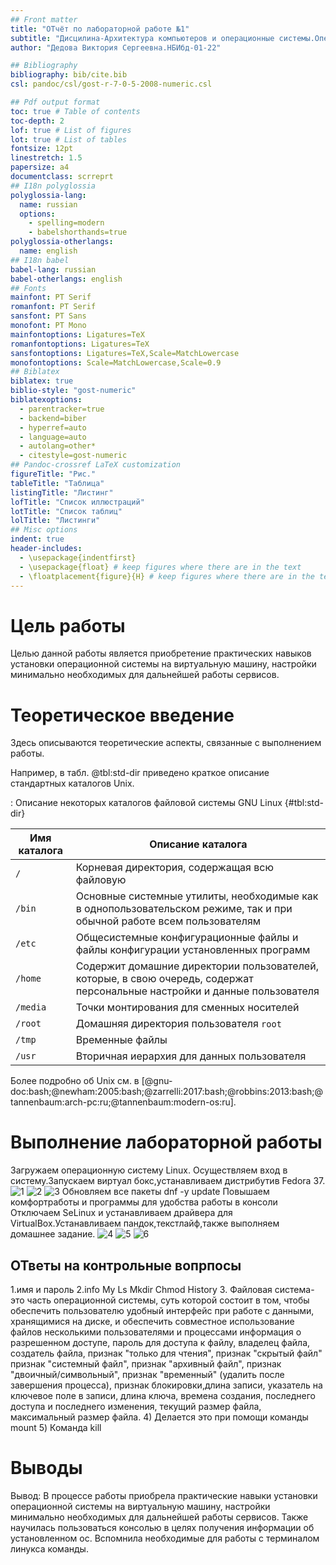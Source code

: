 ```yaml
---
## Front matter
title: "ОТчёт по лабораторной работе №1"
subtitle: "Дисцилина-Архитектура компьютеров и операционные системы.Операционные системы."
author: "Дедова Виктория Сергеевна.НБИбд-01-22"

## Bibliography
bibliography: bib/cite.bib
csl: pandoc/csl/gost-r-7-0-5-2008-numeric.csl

## Pdf output format
toc: true # Table of contents
toc-depth: 2
lof: true # List of figures
lot: true # List of tables
fontsize: 12pt
linestretch: 1.5
papersize: a4
documentclass: scrreprt
## I18n polyglossia
polyglossia-lang:
  name: russian
  options:
	- spelling=modern
	- babelshorthands=true
polyglossia-otherlangs:
  name: english
## I18n babel
babel-lang: russian
babel-otherlangs: english
## Fonts
mainfont: PT Serif
romanfont: PT Serif
sansfont: PT Sans
monofont: PT Mono
mainfontoptions: Ligatures=TeX
romanfontoptions: Ligatures=TeX
sansfontoptions: Ligatures=TeX,Scale=MatchLowercase
monofontoptions: Scale=MatchLowercase,Scale=0.9
## Biblatex
biblatex: true
biblio-style: "gost-numeric"
biblatexoptions:
  - parentracker=true
  - backend=biber
  - hyperref=auto
  - language=auto
  - autolang=other*
  - citestyle=gost-numeric
## Pandoc-crossref LaTeX customization
figureTitle: "Рис."
tableTitle: "Таблица"
listingTitle: "Листинг"
lofTitle: "Список иллюстраций"
lotTitle: "Список таблиц"
lolTitle: "Листинги"
## Misc options
indent: true
header-includes:
  - \usepackage{indentfirst}
  - \usepackage{float} # keep figures where there are in the text
  - \floatplacement{figure}{H} # keep figures where there are in the text
---
```


# Цель работы
Целью данной работы является приобретение практических навыков установки операционной системы на виртуальную машину, настройки минимально необходимых для дальнейшей работы сервисов.


# Теоретическое введение

Здесь описываются теоретические аспекты, связанные с выполнением работы.

Например, в табл. @tbl:std-dir приведено краткое описание стандартных каталогов Unix.

: Описание некоторых каталогов файловой системы GNU Linux {#tbl:std-dir}

| Имя каталога | Описание каталога                                                                                                          |
|--------------|----------------------------------------------------------------------------------------------------------------------------|
| `/`          | Корневая директория, содержащая всю файловую                                                                               |
| `/bin `      | Основные системные утилиты, необходимые как в однопользовательском режиме, так и при обычной работе всем пользователям     |
| `/etc`       | Общесистемные конфигурационные файлы и файлы конфигурации установленных программ                                           |
| `/home`      | Содержит домашние директории пользователей, которые, в свою очередь, содержат персональные настройки и данные пользователя |
| `/media`     | Точки монтирования для сменных носителей                                                                                   |
| `/root`      | Домашняя директория пользователя  `root`                                                                                   |
| `/tmp`       | Временные файлы                                                                                                            |
| `/usr`       | Вторичная иерархия для данных пользователя                                                                                 |

Более подробно об Unix см. в [@gnu-doc:bash;@newham:2005:bash;@zarrelli:2017:bash;@robbins:2013:bash;@tannenbaum:arch-pc:ru;@tannenbaum:modern-os:ru].

# Выполнение лабораторной работы

Загружаем операционную систему Linux. Осуществляем вход в систему.Запускаем виртуал бокс,устанавливаем дистрибутив Fedora 37.
![1](/загрузки/1.jpg)
![2](/загрузки/2.jpg)
![3](/загрузки/3.jpg)
Обновляем все пакеты dnf -y update
Повышаем комфортработы и программы для удобства работы в консоли
Отключаем SeLinux и устанавливаем драйвера для VirtualBox.Устанавливаем пандок,текстлайф,также выполняем домашнее задание.
![4](/загрузки/4.jpg)
![5](/загрузки/5.jpg)
![6](/загрузки/6.jpg)
## ОТветы на контрольные вопрпосы
1.имя и пароль
2.info
My
Ls
Mkdir
Chmod
History
3. Файловая система- это часть операционной системы, суть которой состоит в том, чтобы обеспечить пользователю удобный интерфейс при работе с данными, хранящимися на диске, и обеспечить совместное использование файлов несколькими пользователями и процессами
информация о разрешенном доступе,
пароль для доступа к файлу,
владелец файла,
создатель файла,
признак "только для чтения", признак "скрытый файл"
признак "системный файл", признак "архивный файл", признак "двоичный/символьный",
признак "временный" (удалить после завершения процесса),
признак блокировки,длина записи,
указатель на ключевое поле в записи,
длина ключа,
времена создания, последнего доступа и последнего изменения,
текущий размер файла,
максимальный размер файла.
4) Делается это при помощи команды mount
5) Команда kill

# Выводы
Вывод: В процессе работы приобрела практические навыки установки операционной системы на виртуальную машину, настройки минимально необходимых для дальнейшей работы сервисов. Также научилась пользоваться консолью в целях получения информации об установленном ос. Вспомнила
необходимые для работы с терминалом линукса команды.

